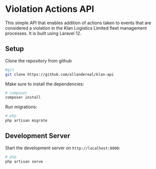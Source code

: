 # Violation Actions API

This simple API that enables addition of actions taken to events that are considered a violation
in the Klan Logistics Limited fleet management processes.
It is built using Laravel 12.

## Setup

Clone the repository from github

```bash
#git
git clone https://github.com/allandereal/klan-api
```

Make sure to install the dependencies:

```bash
# composer
composer install
```

Run migrations:

```bash
# php
php artisan migrate
```

## Development Server

Start the development server on `http://localhost:8000`:

```bash
# php
php artisan serve
```
